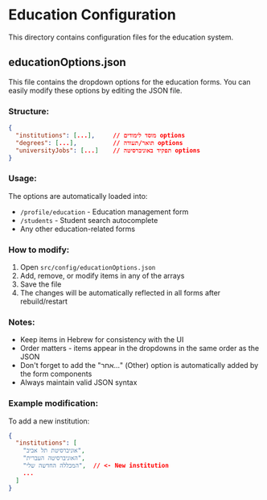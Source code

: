 # Education Configuration

This directory contains configuration files for the education system.

## educationOptions.json

This file contains the dropdown options for the education forms. You can easily modify these options by editing the JSON file.

### Structure:

```json
{
  "institutions": [...],     // מוסד לימודים options
  "degrees": [...],          // תואר/תעודה options  
  "universityJobs": [...]    // תפקיד באוניברסיטה options
}
```

### Usage:

The options are automatically loaded into:
- `/profile/education` - Education management form
- `/students` - Student search autocomplete
- Any other education-related forms

### How to modify:

1. Open `src/config/educationOptions.json`
2. Add, remove, or modify items in any of the arrays
3. Save the file
4. The changes will be automatically reflected in all forms after rebuild/restart

### Notes:

- Keep items in Hebrew for consistency with the UI
- Order matters - items appear in the dropdowns in the same order as the JSON
- Don't forget to add the "אחר..." (Other) option is automatically added by the form components
- Always maintain valid JSON syntax

### Example modification:

To add a new institution:
```json
{
  "institutions": [
    "אוניברסיטת תל אביב",
    "האוניברסיטה העברית",
    "המכללה החדשה שלי",  // <- New institution
    ...
  ]
}
```